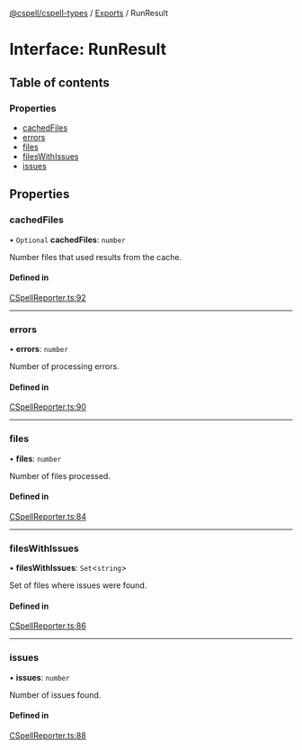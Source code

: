 [@cspell/cspell-types](../README.md) / [Exports](../modules.md) / RunResult

# Interface: RunResult

## Table of contents

### Properties

- [cachedFiles](RunResult.md#cachedfiles)
- [errors](RunResult.md#errors)
- [files](RunResult.md#files)
- [filesWithIssues](RunResult.md#fileswithissues)
- [issues](RunResult.md#issues)

## Properties

### cachedFiles

• `Optional` **cachedFiles**: `number`

Number files that used results from the cache.

#### Defined in

[CSpellReporter.ts:92](https://github.com/streetsidesoftware/cspell/blob/bb436cd/packages/cspell-types/src/CSpellReporter.ts#L92)

___

### errors

• **errors**: `number`

Number of processing errors.

#### Defined in

[CSpellReporter.ts:90](https://github.com/streetsidesoftware/cspell/blob/bb436cd/packages/cspell-types/src/CSpellReporter.ts#L90)

___

### files

• **files**: `number`

Number of files processed.

#### Defined in

[CSpellReporter.ts:84](https://github.com/streetsidesoftware/cspell/blob/bb436cd/packages/cspell-types/src/CSpellReporter.ts#L84)

___

### filesWithIssues

• **filesWithIssues**: `Set`<`string`\>

Set of files where issues were found.

#### Defined in

[CSpellReporter.ts:86](https://github.com/streetsidesoftware/cspell/blob/bb436cd/packages/cspell-types/src/CSpellReporter.ts#L86)

___

### issues

• **issues**: `number`

Number of issues found.

#### Defined in

[CSpellReporter.ts:88](https://github.com/streetsidesoftware/cspell/blob/bb436cd/packages/cspell-types/src/CSpellReporter.ts#L88)
